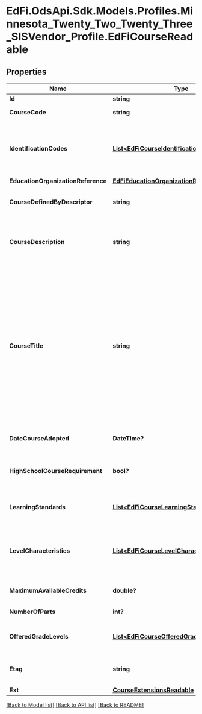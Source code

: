 # EdFi.OdsApi.Sdk.Models.Profiles.Minnesota_Twenty_Two_Twenty_Three_SISVendor_Profile.EdFiCourseReadable
## Properties

Name | Type | Description | Notes
------------ | ------------- | ------------- | -------------
**Id** | **string** |  | [optional] 
**CourseCode** | **string** | A unique alphanumeric code assigned to a course. | 
**IdentificationCodes** | [**List&lt;EdFiCourseIdentificationCodeReadable&gt;**](EdFiCourseIdentificationCodeReadable.md) | An unordered collection of courseIdentificationCodes. The code that identifies the organization of subject matter and related learning experiences provided for the instruction of students. | 
**EducationOrganizationReference** | [**EdFiEducationOrganizationReference**](EdFiEducationOrganizationReference.md) |  | 
**CourseDefinedByDescriptor** | **string** | Specifies whether the course was defined by the SEA, LEA, School, or national organization. | [optional] 
**CourseDescription** | **string** | A description of the content standards and goals covered in the course. Reference may be made to state or national content standards. | [optional] 
**CourseTitle** | **string** | The descriptive name given to a course of study offered in a school or other institution or organization. In departmentalized classes at the elementary, secondary, and postsecondary levels (and for staff development activities), this refers to the name by which a course is identified (e.g., American History, English III). For elementary and other non-departmentalized classes, it refers to any portion of the instruction for which a grade or report is assigned (e.g., reading, composition, spelling, and language arts). | 
**DateCourseAdopted** | **DateTime?** | Date the course was adopted by the education agency. | [optional] 
**HighSchoolCourseRequirement** | **bool?** | An indication that this course may satisfy high school graduation requirements in the course&#39;s subject area. | [optional] 
**LearningStandards** | [**List&lt;EdFiCourseLearningStandardReadable&gt;**](EdFiCourseLearningStandardReadable.md) | An unordered collection of courseLearningStandards. Learning Standard(s) to be taught by the course. | [optional] 
**LevelCharacteristics** | [**List&lt;EdFiCourseLevelCharacteristicReadable&gt;**](EdFiCourseLevelCharacteristicReadable.md) | An unordered collection of courseLevelCharacteristics. The type of specific program or designation with which the course is associated (e.g., AP, IB, Dual Credit, CTE). | [optional] 
**MaximumAvailableCredits** | **double?** | The value of credits or units of value awarded for the completion of a course. | [optional] 
**NumberOfParts** | **int?** | The number of parts identified for a course. | 
**OfferedGradeLevels** | [**List&lt;EdFiCourseOfferedGradeLevelReadable&gt;**](EdFiCourseOfferedGradeLevelReadable.md) | An unordered collection of courseOfferedGradeLevels. The grade levels in which the course is offered. | [optional] 
**Etag** | **string** | A unique system-generated value that identifies the version of the resource. | [optional] 
**Ext** | [**CourseExtensionsReadable**](CourseExtensionsReadable.md) |  | [optional] 

[[Back to Model list]](../README.md#documentation-for-models) [[Back to API list]](../README.md#documentation-for-api-endpoints) [[Back to README]](../README.md)

